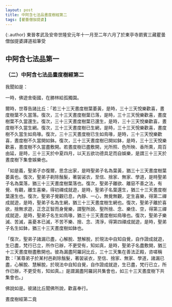 ```yaml
---
layout: post
title: 中阿含七法品晝度樹經第二
tags: [瞿曇僧伽提婆]
---
```


{:.author}
東晉孝武及安帝世隆安元年十一月至二年六月了於東亭寺罽賓三藏瞿曇僧伽提婆譯道祖筆受

## 中阿含七法品第一

### （二）中阿含七法品晝度樹經第二

我聞如是：

一時，佛遊舍衛國，在勝林給孤獨園。

爾時，世尊告諸比丘：「若三十三天晝度樹葉萎黃，是時，三十三天悅樂歡喜，晝度樹葉不久當落。復次，三十三天晝度樹葉已落，是時，三十三天悅樂歡喜，晝度樹葉不久當還生。復次，三十三天晝度樹葉已還生，是時，三十三天悅樂歡喜，晝度樹不久當生網。復次，三十三天晝度樹已生網，是時，三十三天悅樂歡喜，晝度樹不久當生如鳥喙。復次，三十三天晝度樹已生如鳥喙，是時，三十三天悅樂歡喜，晝度樹不久當開如鉢。復次，三十三天晝度樹已開如鉢，是時，三十三天悅樂歡喜，晝度樹不久當盡敷開。若晝度樹已盡敷開，光所照、色所映、香所熏，周百由延，是時，三十三天於中夏四月，以天五欲功德具足而自娛樂，是謂三十三天於晝度樹下集會娛樂也。

「如是義，聖弟子亦復爾，思念出家，是時聖弟子名為葉黃，猶三十三天晝度樹葉萎黃也。復次，聖弟子剃除鬚髮，著袈裟衣，至信、捨家、無家、學道，是時聖弟子名為葉落，猶三十三天晝度樹葉落也。復次，聖弟子離欲、離惡不善之法，有覺、有觀，離生喜樂，得初禪成就遊，是時，聖弟子名葉還生，猶三十三天晝度樹葉還生也。復次，聖弟子覺觀已息，內靜、一心，無覺無觀，定生喜樂，得第二禪成就遊，是時，聖弟子名為生網，猶三十三天晝度樹生網也。復次，聖弟子離於喜欲，捨無求遊，正念正智而身覺樂，謂聖所說、聖所捨、念、樂住、空，得第三禪成就遊，是時，聖弟子名生如鳥喙，猶三十三天晝度樹如鳥喙也。復次，聖弟子樂滅、苦滅，喜憂本已滅，不苦不樂、捨、念、清淨，得第四禪成就遊，是時，聖弟子名生如鉢，猶三十三天晝度樹如鉢也。

「復次，聖弟子諸漏已盡，心解脫、慧解脫，於現法中自知自覺，自作證成就遊，生已盡，梵行已立，所作已辦，不更受有，知如真，是時，聖弟子名盡敷開，猶三十三天晝度樹盡敷開也。彼為漏盡阿羅訶比丘，三十三天集在善法正殿，咨嗟稱歎：『某尊弟子於某村邑剃除鬚髮，著袈裟衣，至信、捨家、無家、學道，諸漏已盡，心解脫、慧解脫，於現法中自知自覺，自作證成就遊，生已盡，梵行已立，所作已辦，不更受有，知如真。』是謂漏盡阿羅訶共集會也，如三十三天晝度樹下共集會也。」

佛說如是。彼諸比丘聞佛所說，歡喜奉行。

晝度樹經第二竟